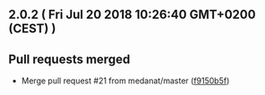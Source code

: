 


## 2.0.2 ( Fri Jul 20 2018 10:26:40 GMT+0200 (CEST) )


## Pull requests merged
  - Merge pull request #21 from medanat/master
  ([f9150b5f](https://github.com/keymetrics/vizion/commit/f9150b5fd38b1d65254b6416f9e7b70966592d68))





